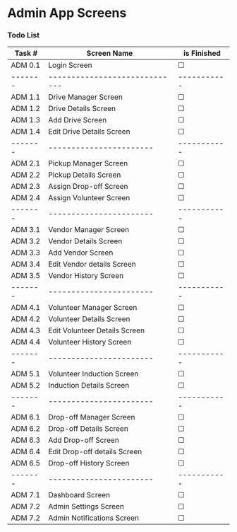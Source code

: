 # Admin App Screens

### Todo List

| Task #  | Screen Name                   | is Finished |
| ------- | ----------------------------- | ----------- |
| ADM 0.1 | Login Screen                  | &#9744;     |
| ------- | ----------------------------- | ----------- |
| ADM 1.1 | Drive Manager Screen          | &#9744;     |
| ADM 1.2 | Drive Details Screen          | &#9744;     |
| ADM 1.3 | Add Drive Screen              | &#9744;     |
| ADM 1.4 | Edit Drive Details Screen     | &#9744;     |
| ------- | -----------------------       | ----------- |
| ADM 2.1 | Pickup Manager Screen         | &#9744;     |
| ADM 2.2 | Pickup Details Screen         | &#9744;     |
| ADM 2.3 | Assign Drop-off Screen        | &#9744;     |
| ADM 2.4 | Assign Volunteer Screen       | &#9744;     |
| ------- | -----------------------       | ----------- |
| ADM 3.1 | Vendor Manager Screen         | &#9744;     |
| ADM 3.2 | Vendor Details Screen         | &#9744;     |
| ADM 3.3 | Add Vendor Screen             | &#9744;     |
| ADM 3.4 | Edit Vendor details Screen    | &#9744;     |
| ADM 3.5 | Vendor History Screen         | &#9744;     |
| ------- | -----------------------       | ----------- |
| ADM 4.1 | Volunteer Manager Screen      | &#9744;     |
| ADM 4.2 | Volunteer Details Screen      | &#9744;     |
| ADM 4.3 | Edit Volunteer Details Screen | &#9744;     |
| ADM 4.4 | Volunteer History Screen      | &#9744;     |
| ------- | -----------------------       | ----------- |
| ADM 5.1 | Volunteer Induction Screen    | &#9744;     |
| ADM 5.2 | Induction Details Screen      | &#9744;     |
| ------- | -----------------------       | ----------- |
| ADM 6.1 | Drop-off Manager Screen       | &#9744;     |
| ADM 6.2 | Drop-off Details Screen       | &#9744;     |
| ADM 6.3 | Add Drop-off Screen           | &#9744;     |
| ADM 6.4 | Edit Drop-off details Screen  | &#9744;     |
| ADM 6.5 | Drop-off History Screen       | &#9744;     |
| ------- | -----------------------       | ----------- |
| ADM 7.1 | Dashboard Screen              | &#9744;     |
| ADM 7.2 | Admin Settings Screen         | &#9744;     |
| ADM 7.2 | Admin Notifications Screen    | &#9744;     |
